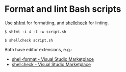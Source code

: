 # Format and lint Bash scripts

Use [shfmt](https://github.com/mvdan/sh#shfmt) for formatting, and [shellcheck](https://github.com/koalaman/shellcheck) for linting.

```
$ shfmt -i 4 -l -w script.sh

$ shellcheck script.sh
```

Both have editor extensions, e.g.:

- [shell-format - Visual Studio Marketplace](https://marketplace.visualstudio.com/items?itemName=foxundermoon.shell-format)
- [shellcheck - Visual Studio Marketplace](https://marketplace.visualstudio.com/items?itemName=timonwong.shellcheck)
